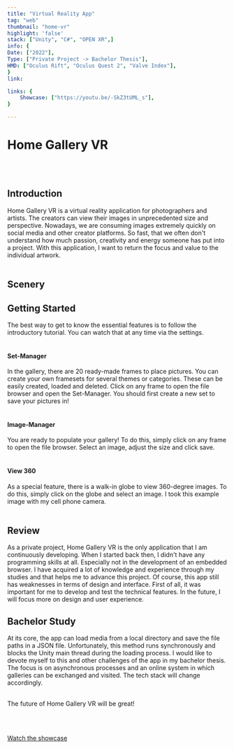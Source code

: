 ```yaml
---
title: "Virtual Reality App"
tag: "web"
thumbnail: "home-vr"
highlight: 'false'
stack: ["Unity", "C#", "OPEN XR",]
info: {
Date: ["2022"],    
Type: ["Private Project -> Bachelor Thesis"],
HMD: ["Oculus Rift", "Oculus Quest 2", "Valve Index"],
}
link: 

links: {
    Showcase: ["https://youtu.be/-SkZ3tUML_s"],
}

---
```


# Home Gallery VR

<tech-stack :stack="stack"></tech-stack>

<team :info="info" :links="links"></team>

<br /> <br />

<image-loader height="large_wide" image="dev/home-vr/title"></image-loader>

## Introduction

Home Gallery VR is a virtual reality application for photographers and artists. The creators can view their images in unprecedented size and perspective. Nowadays, we are consuming images extremely quickly on social media and other creator platforms. So fast, that we often don't understand how much passion, creativity and energy someone has put into a project. With this application, I want to return the focus and value to the individual artwork. <br /> <br />

## Scenery

<image-loader height="small_wide" image="dev/home-vr/view"></image-loader>

## Getting Started

The best way to get to know the essential features is to follow the introductory tutorial.
You can watch that at any time via the settings. <br /> <br />

#### Set-Manager

In the gallery, there are 20 ready-made frames to place pictures. You can create your own framesets for several themes or categories. These can be easily created, loaded and deleted. Click on any frame to open the file browser and open the Set-Manager. You should first create a new set to save your pictures in! <br /> <br />

<image-loader height="medium_wide" image="dev/home-vr/set-manager"></image-loader>

#### Image-Manager

You are ready to populate your gallery! To do this, simply click on any frame to open the file browser. Select an image, adjust the size and click save.
<br /> <br />

<image-loader height="medium_wide" image="dev/home-vr/image-manager"></image-loader>

#### View 360

As a special feature, there is a walk-in globe to view 360-degree images.
To do this, simply click on the globe and select an image.
I took this example image with my cell phone camera.<br /> <br />

<image-loader height="medium_wide" image="dev/home-vr/globe"></image-loader>

## Review <br />

As a private project, Home Gallery VR is the only application that I am continuously developing.
When I started back then, I didn't have any programming skills at all. Especially not in the development of an embedded browser. I have acquired a lot of knowledge and experience through my studies and that helps me to advance this project. Of course, this app still has weaknesses in terms of design and interface. First of all, it was important for me to develop and test the technical features. In the future, I will focus more on design and user experience.
<br />

## Bachelor Study <br />

At its core, the app can load media from a local directory and save the file paths in a JSON file. Unfortunately, this method runs synchronously and blocks the Unity main thread during the loading process. I would like to devote myself to this and other challenges of the app in my bachelor thesis. The focus is on asynchronous processes and an online system in which galleries can be exchanged and visited. The tech stack will change accordingly.
 <br /> <br />

The future of Home Gallery VR will be great!

<br /> <br />

[Watch the showcase](#top)
